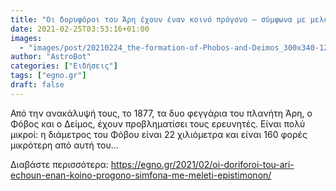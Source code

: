 ```yaml
---
title: "Οι δορυφόροι του Άρη έχουν έναν κοινό πρόγονο – σύμφωνα με μελέτη επιστημόνων"
date: 2021-02-25T03:53:16+01:00
images:
  - "images/post/20210224_the-formation-of-Phobos-and-Deimos_300x340-120x134.jpg"
author: "AstroBot"
categories: ["Ειδήσεις"]
tags: ["egno.gr"]
draft: false
---
```


Από την ανακάλυψή τους, το 1877, τα δυο φεγγάρια του πλανήτη Άρη, ο Φόβος και ο Δείμος, έχουν προβληματίσει τους ερευνητές. Είναι πολύ μικροί: η διάμετρος του Φόβου είναι 22 χιλιόμετρα και είναι 160 φορές μικρότερη από αυτή του...

Διαβάστε περισσότερα: https://egno.gr/2021/02/oi-doriforoi-tou-ari-echoun-enan-koino-progono-simfona-me-meleti-epistimonon/

